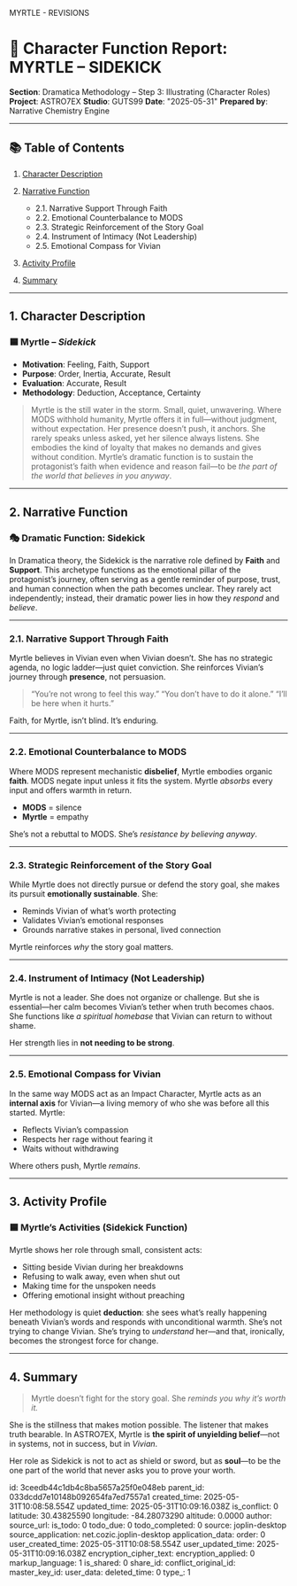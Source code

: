 MYRTLE - REVISIONS 



# 📘 Character Function Report: MYRTLE – SIDEKICK

**Section**: Dramatica Methodology – Step 3: Illustrating (Character Roles)
**Project**: ASTRO7EX
**Studio**: GUTS99
**Date**: "2025-05-31"
**Prepared by**: Narrative Chemistry Engine

---

## 📚 Table of Contents

1. [Character Description](#1-character-description)
2. [Narrative Function](#2-narrative-function)

   * 2.1. Narrative Support Through Faith
   * 2.2. Emotional Counterbalance to MODS
   * 2.3. Strategic Reinforcement of the Story Goal
   * 2.4. Instrument of Intimacy (Not Leadership)
   * 2.5. Emotional Compass for Vivian
3. [Activity Profile](#3-activity-profile)
4. [Summary](#4-summary)

---

## 1. Character Description

### 🟦 **Myrtle** – *Sidekick*

* **Motivation**: Feeling, Faith, Support
* **Purpose**: Order, Inertia, Accurate, Result
* **Evaluation**: Accurate, Result
* **Methodology**: Deduction, Acceptance, Certainty

> Myrtle is the still water in the storm. Small, quiet, unwavering. Where MODS withhold humanity, Myrtle offers it in full—without judgment, without expectation. Her presence doesn’t push, it anchors. She rarely speaks unless asked, yet her silence always listens. She embodies the kind of loyalty that makes no demands and gives without condition. Myrtle’s dramatic function is to sustain the protagonist’s faith when evidence and reason fail—to be *the part of the world that believes in you anyway*.

---

## 2. Narrative Function

### 🎭 Dramatic Function: **Sidekick**

In Dramatica theory, the Sidekick is the narrative role defined by **Faith** and **Support**. This archetype functions as the emotional pillar of the protagonist’s journey, often serving as a gentle reminder of purpose, trust, and human connection when the path becomes unclear. They rarely act independently; instead, their dramatic power lies in how they *respond* and *believe*.

---

### 2.1. Narrative Support Through Faith

Myrtle believes in Vivian even when Vivian doesn’t. She has no strategic agenda, no logic ladder—just quiet conviction. She reinforces Vivian’s journey through **presence**, not persuasion.

> “You’re not wrong to feel this way.”
> “You don’t have to do it alone.”
> “I’ll be here when it hurts.”

Faith, for Myrtle, isn’t blind. It’s enduring.

---

### 2.2. Emotional Counterbalance to MODS

Where MODS represent mechanistic **disbelief**, Myrtle embodies organic **faith**. MODS negate input unless it fits the system. Myrtle *absorbs* every input and offers warmth in return.

* **MODS** = silence
* **Myrtle** = empathy

She’s not a rebuttal to MODS. She’s *resistance by believing anyway*.

---

### 2.3. Strategic Reinforcement of the Story Goal

While Myrtle does not directly pursue or defend the story goal, she makes its pursuit **emotionally sustainable**. She:

* Reminds Vivian of what’s worth protecting
* Validates Vivian’s emotional responses
* Grounds narrative stakes in personal, lived connection

Myrtle reinforces *why* the story goal matters.

---

### 2.4. Instrument of Intimacy (Not Leadership)

Myrtle is not a leader. She does not organize or challenge. But she is essential—her calm becomes Vivian’s tether when truth becomes chaos. She functions like *a spiritual homebase* that Vivian can return to without shame.

Her strength lies in **not needing to be strong**.

---

### 2.5. Emotional Compass for Vivian

In the same way MODS act as an Impact Character, Myrtle acts as an **internal axis** for Vivian—a living memory of who she was before all this started. Myrtle:

* Reflects Vivian’s compassion
* Respects her rage without fearing it
* Waits without withdrawing

Where others push, Myrtle *remains*.

---

## 3. Activity Profile

### 🟦 **Myrtle’s Activities (Sidekick Function)**

Myrtle shows her role through small, consistent acts:

* Sitting beside Vivian during her breakdowns
* Refusing to walk away, even when shut out
* Making time for the unspoken needs
* Offering emotional insight without preaching

Her methodology is quiet **deduction**: she sees what’s really happening beneath Vivian’s words and responds with unconditional warmth. She’s not trying to change Vivian. She’s trying to *understand* her—and that, ironically, becomes the strongest force for change.

---

## 4. Summary

> Myrtle doesn’t fight for the story goal. She *reminds you why it’s worth it.*

She is the stillness that makes motion possible. The listener that makes truth bearable. In ASTRO7EX, Myrtle is **the spirit of unyielding belief**—not in systems, not in success, but in *Vivian*.

Her role as Sidekick is not to act as shield or sword, but as **soul**—to be the one part of the world that never asks you to prove your worth.


id: 3ceedb44c1db4c8ba5657a25f0e048eb
parent_id: 033dcdd7e10148b092654fa7ed7557a1
created_time: 2025-05-31T10:08:58.554Z
updated_time: 2025-05-31T10:09:16.038Z
is_conflict: 0
latitude: 30.43825590
longitude: -84.28073290
altitude: 0.0000
author: 
source_url: 
is_todo: 0
todo_due: 0
todo_completed: 0
source: joplin-desktop
source_application: net.cozic.joplin-desktop
application_data: 
order: 0
user_created_time: 2025-05-31T10:08:58.554Z
user_updated_time: 2025-05-31T10:09:16.038Z
encryption_cipher_text: 
encryption_applied: 0
markup_language: 1
is_shared: 0
share_id: 
conflict_original_id: 
master_key_id: 
user_data: 
deleted_time: 0
type_: 1